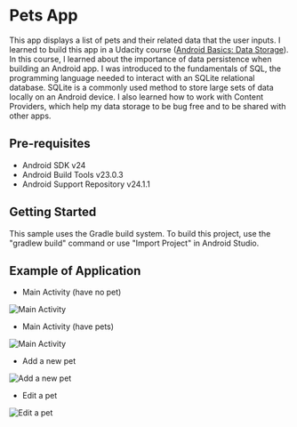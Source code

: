 Pets App
===================================

This app displays a list of pets and their related data that the user inputs. I learned to build this app in a Udacity course ([Android Basics: Data Storage](https://www.udacity.com/course/android-basics-data-storage--ud845)). In this course, I learned about the importance of data persistence when building an Android app. I was introduced to the fundamentals of SQL, the programming language needed to interact with an SQLite relational database. SQLite is a commonly used method to store large sets of data locally on an Android device. I also learned how to work with Content Providers, which help my data storage to be bug free and to be shared with other apps.

Pre-requisites
--------------

- Android SDK v24
- Android Build Tools v23.0.3
- Android Support Repository v24.1.1

Getting Started
---------------

This sample uses the Gradle build system. To build this project, use the
"gradlew build" command or use "Import Project" in Android Studio.

Example of Application
---------------

* Main Activity (have no pet)

![Main Activity](https://i.imgur.com/zWdHP6Bl.jpg)

* Main Activity (have pets)

![Main Activity](https://i.imgur.com/XejZYuHl.jpg)

* Add a new pet

![Add a new pet](https://i.imgur.com/QCo43Gsl.jpg)

* Edit a pet

![Edit a pet](https://i.imgur.com/h0cAJbgl.jpg)

